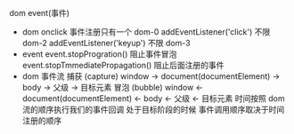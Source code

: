 dom event(事件)
 - dom
    onclick 事件注册只有一个 dom-0
    addEventListener('click') 不限 dom-2
    addEventListener('keyup') 不限 dom-3
- event 
    event.stopProgration() 阻止事件冒泡
    event.stopTmmediatePropagation() 阻止后面注册的事件
- dom 事件流
    捕获 (capture)
    window -> document(documentElement) -> body -> 父级 -> 目标元素
    冒泡 (bubble)
    window <- document(documentElement) <- body <- 父级 <- 目标元素
    时间按照 dom流的顺序执行我们的事件回调
    处于目标阶段的时候 事件调用顺序取决于时间注册的顺序